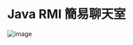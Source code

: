 # Java RMI 簡易聊天室
![image](https://user-images.githubusercontent.com/56255361/167268102-b5da72f9-5ae4-457f-b880-fb45ee35dcbd.png)

